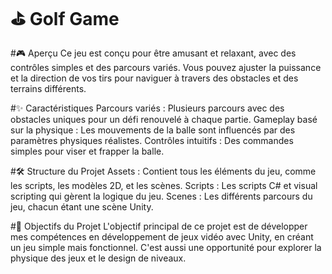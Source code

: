 # ⛳ Golf Game



#🎮 Aperçu
Ce jeu est conçu pour être amusant et relaxant, avec des contrôles simples et des parcours variés. Vous pouvez ajuster la puissance et la direction de vos tirs pour naviguer à travers des obstacles et des terrains différents.

#✨ Caractéristiques
Parcours variés : Plusieurs parcours avec des obstacles uniques pour un défi renouvelé à chaque partie.
Gameplay basé sur la physique : Les mouvements de la balle sont influencés par des paramètres physiques réalistes.
Contrôles intuitifs : Des commandes simples pour viser et frapper la balle.

#🛠️ Structure du Projet
Assets : Contient tous les éléments du jeu, comme les scripts, les modèles 2D, et les scènes.
Scripts : Les scripts C# et visual scripting qui gèrent la logique du jeu.
Scenes : Les différents parcours du jeu, chacun étant une scène Unity.

#🎯 Objectifs du Projet
L'objectif principal de ce projet est de développer mes compétences en développement de jeux vidéo avec Unity, en créant un jeu simple mais fonctionnel. C'est aussi une opportunité pour explorer la physique des jeux et le design de niveaux.
